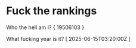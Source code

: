 # Fuck the rankings

Who the hell am I?
{ 19506103 }

What fucking year is it?
[ 2025-06-15T03:20:00Z ]
